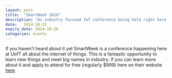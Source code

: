```yaml
---
layout: post
title:  "SmartWeek 2014"
description: "An industry focused IoT conference being held right here at UofT"
date:   2014-10-25
expiry_date: 2014-10-26
categories: events
---
```


If you haven't heard about it yet SmartWeek is a conference happening here at UofT all about the internet of things. This is a fantastic opportunity to learn new things and meet big names in industry. If you can learn more about it and apply to attend for free (regularly $999) here on their website [here](http://www.smartweek2014.com/uoft-dcs-students.html)
